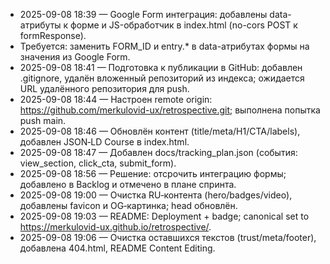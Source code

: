 ﻿- 2025-09-08 18:39 — Google Form интеграция: добавлены data-атрибуты к форме и JS-обработчик в index.html (no-cors POST к formResponse).
- Требуется: заменить FORM_ID и entry.* в data-атрибутах формы на значения из Google Form.
- 2025-09-08 18:41 — Подготовка к публикации в GitHub: добавлен .gitignore, удалён вложенный репозиторий из индекса; ожидается URL удалённого репозитория для push.
- 2025-09-08 18:44 — Настроен remote origin: https://github.com/merkulovid-ux/retrospective.git; выполнена попытка push main.
- 2025-09-08 18:46 — Обновлён контент (title/meta/H1/CTA/labels), добавлен JSON‑LD Course в index.html.
- 2025-09-08 18:47 — Добавлен docs/tracking_plan.json (события: view_section, click_cta, submit_form).
- 2025-09-08 18:56 — Решение: отсрочить интеграцию формы; добавлено в Backlog и отмечено в плане спринта.
- 2025-09-08 19:00 — Очистка RU‑контента (hero/badges/video), добавлены favicon и OG‑картинка; head обновлён.
- 2025-09-08 19:03 — README: Deployment + badge; canonical set to https://merkulovid-ux.github.io/retrospective/.
- 2025-09-08 19:06 — Очистка оставшихся текстов (trust/meta/footer), добавлена 404.html, README Content Editing.
